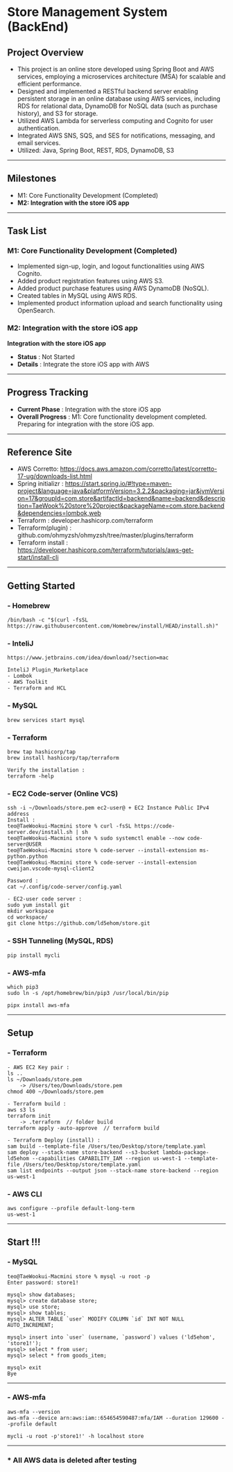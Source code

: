 # Store Management System (BackEnd)
## Project Overview
- This project is an online store developed using Spring Boot and AWS services, employing a microservices architecture (MSA) for scalable and efficient performance.
- Designed and implemented a RESTful backend server enabling persistent storage in an online database using AWS services, including RDS for relational data, DynamoDB for NoSQL data (such as purchase history), and S3 for storage.
- Utilized AWS Lambda for serverless computing and Cognito for user authentication.
- Integrated AWS SNS, SQS, and SES for notifications, messaging, and email services.
- Utilized: Java, Spring Boot, REST, RDS, DynamoDB, S3
------------------
## Milestones
- M1: Core Functionality Development (Completed)
- **M2: Integration with the store iOS app**
------------------

## Task List
### M1: Core Functionality Development (Completed)
- Implemented sign-up, login, and logout functionalities using AWS Cognito. 
- Added product registration features using AWS S3. 
- Added product purchase features using AWS DynamoDB (NoSQL). 
- Created tables in MySQL using AWS RDS.
- Implemented product information upload and search functionality using OpenSearch.


### M2: Integration with the store iOS app

**Integration with the store iOS app**
- **Status** : Not Started
- **Details** : Integrate the store iOS app with AWS


------------------
## Progress Tracking
- **Current Phase** : Integration with the store iOS app
- **Overall Progress** : M1: Core functionality development completed. Preparing for integration with the store iOS app.
------------------
## Reference Site
- AWS Corretto: https://docs.aws.amazon.com/corretto/latest/corretto-17-ug/downloads-list.html
- Spring initializr : https://start.spring.io/#!type=maven-project&language=java&platformVersion=3.2.2&packaging=jar&jvmVersion=17&groupId=com.store&artifactId=backend&name=backend&description=TaeWook%20store%20project&packageName=com.store.backend&dependencies=lombok,web
- Terraform : developer.hashicorp.com/terraform
- Terraform(plugin) : github.com/ohmyzsh/ohmyzsh/tree/master/plugins/terraform
- Terraform install : https://developer.hashicorp.com/terraform/tutorials/aws-get-start/install-cli
------------------
## Getting Started 
### - Homebrew
```angular2html
/bin/bash -c "$(curl -fsSL https://raw.githubusercontent.com/Homebrew/install/HEAD/install.sh)"
```
### - InteliJ
```angular2html
https://www.jetbrains.com/idea/download/?section=mac
```
```angular2html
InteliJ Plugin_Marketplace
- Lombok
- AWS Toolkit
- Terraform and HCL
```

### - MySQL
```angular2html
brew services start mysql
```
### - Terraform
```angular2html
brew tap hashicorp/tap
brew install hashicorp/tap/terraform
```
```angular2html
Verify the installation : 
terraform -help
```

### - EC2 Code-server (Online VCS)
```angular2html
ssh -i ~/Downloads/store.pem ec2-user@ + EC2 Instance Public IPv4 address
Install :
teo@TaeWookui-Macmini store % curl -fsSL https://code-server.dev/install.sh | sh
teo@TaeWookui-Macmini store % sudo systemctl enable --now code-server@USER
teo@TaeWookui-Macmini store % code-server --install-extension ms-python.python
teo@TaeWookui-Macmini store % code-server --install-extension cweijan.vscode-mysql-client2

Password : 
cat ~/.config/code-server/config.yaml
```
```angular2html
- EC2-user code server : 
sudo yum install git
mkdir workspace
cd workspace/
git clone https://github.com/ld5ehom/store.git
```

### - SSH Tunneling (MySQL, RDS)
```angular2html
pip install mycli
```

### - AWS-mfa
```angular2html
which pip3
sudo ln -s /opt/homebrew/bin/pip3 /usr/local/bin/pip

pipx install aws-mfa
```

---------------------
## Setup
### - Terraform
```angular2html
- AWS EC2 Key pair :
ls .. 
ls ~/Downloads/store.pem 
    -> /Users/teo/Downloads/store.pem
chmod 400 ~/Downloads/store.pem 
```
```angular2html
- Terraform build : 
aws s3 ls
terraform init
    -> .terraform  // folder build
terraform apply -auto-approve  // terraform build 
```
```angular2html
- Terraform Deploy (install) : 
sam build --template-file /Users/teo/Desktop/store/template.yaml
sam deploy --stack-name store-backend --s3-bucket lambda-package-ld5ehom --capabilities CAPABILITY_IAM --region us-west-1 --template-file /Users/teo/Desktop/store/template.yaml
sam list endpoints --output json --stack-name store-backend --region us-west-1
```

### - AWS CLI
```angular2html
aws configure --profile default-long-term
us-west-1
```

------------------------
## Start !!! 
### - MySQL
```angular2html
teo@TaeWookui-Macmini store % mysql -u root -p
Enter password: store1!
```
```angular2html
mysql> show databases;
mysql> create database store;
mysql> use store;
mysql> show tables;
mysql> ALTER TABLE `user` MODIFY COLUMN `id` INT NOT NULL AUTO_INCREMENT;
```
```angular2html
mysql> insert into `user` (username, `password`) values ('ld5ehom', 'store1!');
mysql> select * from user;
mysql> select * from goods_item;

mysql> exit
Bye
```

----
### - AWS-mfa
```angular2html
aws-mfa --version
aws-mfa --device arn:aws:iam::654654590487:mfa/IAM --duration 129600 --profile default
```
```angular2html
mycli -u root -p'store1!' -h localhost store
```
----

### * All AWS data is deleted after testing